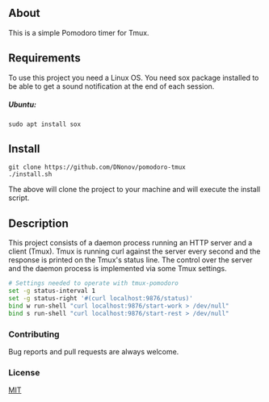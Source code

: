 ## About
This is a simple Pomodoro timer for Tmux.

## Requirements
To use this project you need a Linux OS. You need sox package installed to be
able to get a sound notification at the end of each session.
##### Ubuntu:
```
sudo apt install sox
```

## Install

```
git clone https://github.com/DNonov/pomodoro-tmux
./install.sh
```
The above will clone the project to your machine and will execute the install
script.

## Description
This project consists of a daemon process running an HTTP server and a client
(Tmux). Tmux is running curl against the server every second and the response is
printed on the Tmux's status line. The control over the server and the daemon
process is implemented via some Tmux settings.

```bash
# Settings needed to operate with tmux-pomodoro
set -g status-interval 1
set -g status-right '#(curl localhost:9876/status)'
bind w run-shell "curl localhost:9876/start-work > /dev/null"
bind s run-shell "curl localhost:9876/start-rest > /dev/null"
```
### Contributing
Bug reports and pull requests are always welcome.

### License
[MIT](./LICENSE.md)
